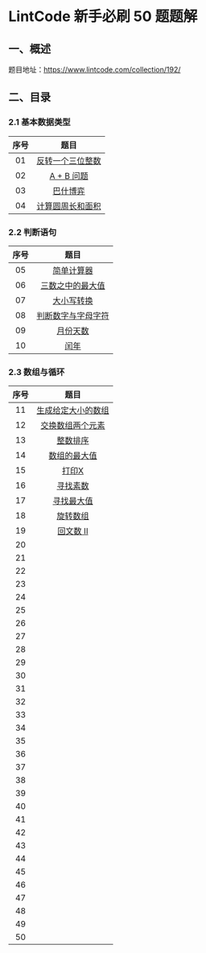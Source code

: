 # LintCode 新手必刷 50 题题解
## 一、概述

题目地址：https://www.lintcode.com/collection/192/

## 二、目录
### 2.1 基本数据类型
| 序号 | 题目 | 
| :----:| :----: | 
| 01 | [反转一个三位整数](docs/01-%E5%8F%8D%E8%BD%AC%E4%B8%80%E4%B8%AA%E4%B8%89%E4%BD%8D%E6%95%B4%E6%95%B0.md) | 
| 02 | [A + B 问题](https://github.com/stevenling/lintcode-new-hand-fifty-problems/blob/main/docs/02-A%20%2B%20B%20%E9%97%AE%E9%A2%98.md) | 
| 03 | [巴什博弈](https://github.com/stevenling/lintcode-new-hand-fifty-problems/blob/main/docs/03-%E5%B7%B4%E4%BB%80%E5%8D%9A%E5%A5%95.md) | 
| 04 | [计算圆周长和面积](https://github.com/stevenling/lintcode-new-hand-fifty-problems/blob/main/docs/04-%E8%AE%A1%E7%AE%97%E5%9C%86%E5%91%A8%E9%95%BF%E5%92%8C%E9%9D%A2%E7%A7%AF.md) | 
### 2.2 判断语句
| 序号 | 题目 |
| :----:| :----: | 
| 05 | [简单计算器](https://github.com/stevenling/lintcode-new-hand-fifty-problems/blob/main/docs/05-简单计算器.md) | 
| 06 | [三数之中的最大值](https://github.com/stevenling/lintcode-new-hand-fifty-problems/blob/main/docs/06-三数之中的最大值.md) | 
| 07 | [大小写转换](https://github.com/stevenling/lintcode-new-hand-fifty-problems/blob/main/docs/07-大小写转换.md) | 
| 08 | [判断数字与字母字符](https://github.com/stevenling/lintcode-new-hand-fifty-problems/blob/main/docs/08-判断数字与字母字符.md) | 
| 09 | [月份天数](https://github.com/stevenling/lintcode-new-hand-fifty-problems/blob/main/docs/09-月份天数.md) | 
| 10 | [闰年](https://github.com/stevenling/lintcode-new-hand-fifty-problems/blob/main/docs/10-闰年.md) | 
### 2.3 数组与循环
| 序号 | 题目 |
| :----:| :----: |
| 11 | [生成给定大小的数组](https://github.com/stevenling/lintcode-new-hand-fifty-problems/blob/main/docs/11-生成给定大小的数组.md) | 
| 12 | [交换数组两个元素](https://github.com/stevenling/lintcode-new-hand-fifty-problems/blob/main/docs/12-交换数组两个元素.md) | 
| 13 | [整数排序](https://github.com/stevenling/lintcode-new-hand-fifty-problems/blob/main/docs/13-整数排序.md) | 
| 14 | [数组的最大值](https://github.com/stevenling/lintcode-new-hand-fifty-problems/blob/main/docs/14-数组的最大值.md) | 
| 15 | [打印X]() | 
| 16 | [寻找素数]() | 
| 17 | [寻找最大值]() | 
| 18 | [旋转数组]() | 
| 19 | [回文数 II]() | 
| 20 | []() | 
| 21 | []() | 
| 22 | []() | 
| 23 | []() | 
| 24 | []() | 
| 25 | []() | 
| 26 | []() | 
| 27 | []() | 
| 28 | []() | 
| 29 | []() | 
| 30 | []() | 
| 31 | []() | 
| 32 | []() | 
| 33 | []() | 
| 34 | []() | 
| 35 | []() | 
| 36 | []() | 
| 37 | []() | 
| 38 | []() | 
| 39 | []() | 
| 40 | []() | 
| 41 | []() | 
| 42 | []() | 
| 43 | []() | 
| 44 | []() | 
| 45 | []() | 
| 46 | []() | 
| 47 | []() | 
| 48 | []() | 
| 49 | []() | 
| 50 | []() | 